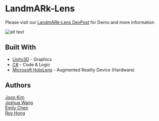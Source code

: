 # LandmARk-Lens

Please visit our [LandmARk-Lens DevPost](https://devpost.com/software/landmark-lens-p1x2bg) for Demo and more information

![alt text](https://user-images.githubusercontent.com/22063984/30777542-981e5f62-a08a-11e7-925c-bd5d65872ecd.png)

## Built With

* [Unity3D](https://unity3d.com/) - Graphics
* [C#](https://docs.microsoft.com/en-us/dotnet/csharp/) - Code & Logic
* [Microsoft HoloLens](https://www.microsoft.com/en-us/hololens) - Augmented Reality Device (Hardware)

## Authors

[Joon Kim](https://github.com/joony0123)     
[Joshua Wang](https://github.com/joshua31101)     
[Emily Chen](https://github.com/echen67)     
[Roy Hong](https://github.com/sroyhong313)     
